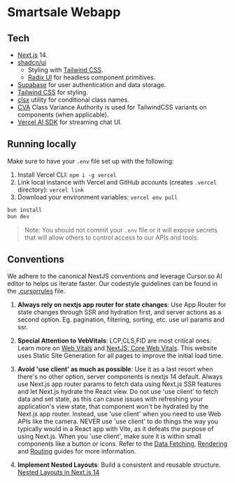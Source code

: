 # Smartsale Webapp

## Tech

- [Next.js](https://nextjs.org) 14.
- [shadcn/ui](https://ui.shadcn.com)
  - Styling with [Tailwind CSS](https://tailwindcss.com).
  - [Radix UI](https://radix-ui.com) for headless component primitives.
- [Supabase](https://supabase.io) for user authentication and data storage.
- [Tailwind CSS](https://tailwindcss.com) for styling.
- [clsx](https://github.com/lukeed/clsx) utility for conditional class names.
- [CVA](https://cva.style/docs) Class Variance Authority is used for TailwindCSS variants on components (when applicable).
- [Vercel AI SDK](https://sdk.vercel.ai/docs) for streaming chat UI.

## Running locally

Make sure to have your `.env` file set up with the following:

1. Install Vercel CLI: `npm i -g vercel`
2. Link local instance with Vercel and GitHub accounts (creates `.vercel` directory): `vercel link`
3. Download your environment variables: `vercel env pull`

```bash
bun install
bun dev
```

> Note: You should not commit your `.env` file or it will expose secrets that will allow others to control access to our APIs and tools.

## Conventions

We adhere to the canonical NextJS conventions and leverage Cursor.so AI editor to helps us iterate faster.
Our codestyle guidelines can be found in the [.cursorrules](./.cursorrules) file.

1. **Always rely on nextjs app router for state changes**: Use App Router for state changes through SSR and hydration first, and server actions as a second option. Eg. pagination, filtering, sorting, etc. use url params and ssr.

2. **Special Attention to VebVitals**: LCP,CLS,FID are most critical ones. Learn more on [Web Vitals](https://web.dev/articles/vitals) and [NextJS: Core Web Vitals](https://nextjs.org/learn-pages-router/seo/web-performance). This website uses Static Site Generation for all pages to improve the initial load time.

3. **Avoid 'use client' as much as possible**: Use it as a last resort when there's no other option, server components is nextjs 14 default. Always use Next.js app router params to fetch data using Next.js SSR features and let Next.js hydrate the React view. Do not use 'use client' to fetch data and set state, as this can cause issues with refreshing your application's view state, that component won't be hydrated by the Next.js app router. Instead, use 'use client' when you need to use Web APIs like the camera. NEVER use 'use client' to do things the way you typically would in a React app with Vite, as it defeats the purpose of using Next.js. When you 'use client', make sure it is within small components like a button or icons. Refer to the [Data Fetching](https://nextjs.org/docs/app/building-your-application/data-fetching/patterns), [Rendering](https://nextjs.org/docs/app/building-your-application/rendering) and [Routing](https://nextjs.org/docs/app/building-your-application/routing) guides for more information.

4. **Implement Nested Layouts**: Build a consistent and reusable structure. [Nested Layouts in Next.js 14](https://www.youtube.com/watch?v=z2-Z5dNb_jg)
